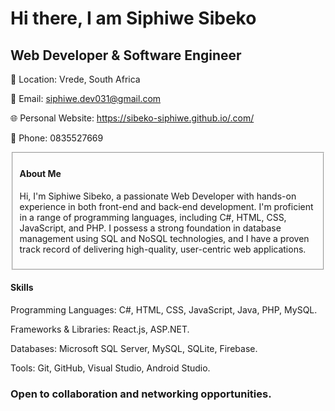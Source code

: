 <h1>Hi there, I am Siphiwe Sibeko</h1>

<h2>Web Developer & Software Engineer</h2>

📍 Location: Vrede, South Africa

📧 Email: siphiwe.dev031@gmail.com

🌐 Personal Website: https://sibeko-siphiwe.github.io/.com/

📱 Phone: 0835527669 


<section>

  <fieldset>

 <h4>About Me</h4>
 
  Hi, I'm Siphiwe Sibeko, a passionate Web Developer with hands-on experience in both front-end and back-end development. I'm proficient in a range of programming languages,   including C#, HTML, CSS, JavaScript, and PHP. I possess a strong foundation in database management using SQL and NoSQL technologies, and I have a proven track record of      delivering high-quality, user-centric web applications.
    
  </fieldset>
  
</section>


<h4>Skills</h4>

Programming Languages: C#, HTML, CSS, JavaScript, Java, PHP, MySQL.

Frameworks & Libraries: React.js, ASP.NET.

Databases: Microsoft SQL Server, MySQL, SQLite, Firebase.

Tools: Git, GitHub, Visual Studio, Android Studio.

<h3>Open to collaboration and networking opportunities.</h3>
